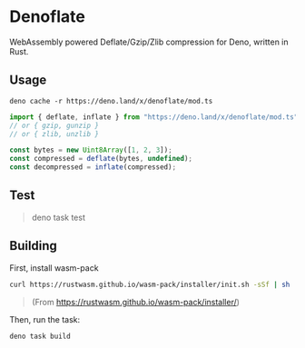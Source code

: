 # Denoflate

WebAssembly powered Deflate/Gzip/Zlib compression for Deno, written in Rust.

## Usage

    deno cache -r https://deno.land/x/denoflate/mod.ts

```typescript
import { deflate, inflate } from "https://deno.land/x/denoflate/mod.ts";
// or { gzip, gunzip }
// or { zlib, unzlib }

const bytes = new Uint8Array([1, 2, 3]);
const compressed = deflate(bytes, undefined);
const decompressed = inflate(compressed);
```

## Test

> deno task test

## Building
  
First, install wasm-pack

```bash
curl https://rustwasm.github.io/wasm-pack/installer/init.sh -sSf | sh
```

> (From https://rustwasm.github.io/wasm-pack/installer/)

Then, run the task:

`deno task build`